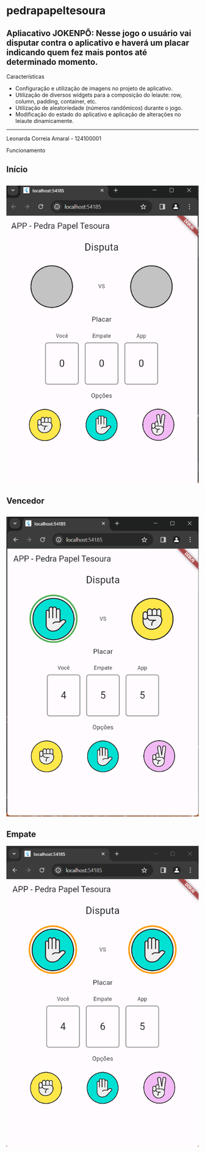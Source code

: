 # pedrapapeltesoura

Apliacativo JOKENPÔ:  Nesse jogo o usuário vai disputar contra o aplicativo e haverá um placar indicando quem fez mais pontos até determinado momento.
---
Características
* Configuração e utilização de imagens no projeto de aplicativo.
* Utilização de diversos widgets para a composição do leiaute: row, column, padding, container, etc.
* Utilização de aleatoriedade (números randômicos) durante o jogo.
* Modificação do estado do aplicativo e aplicação de alterações no leiaute dinamicamente.
---
Leonarda Correia Amaral - 124100001

Funcionamento

## Início
![Incício](https://github.com/le-amaral/pedrapapeltesoura/blob/main/prints/inicio.png)
---
## Vencedor
![Vencedor](https://github.com/le-amaral/pedrapapeltesoura/blob/main/prints/vencedor.png)
---
## Empate
![Empate](https://github.com/le-amaral/pedrapapeltesoura/blob/main/prints/empate.png)
